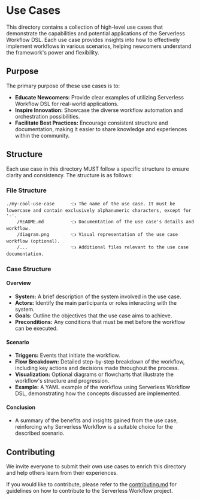 # Use Cases

This directory contains a collection of high-level use cases that demonstrate the capabilities and potential applications of the Serverless Workflow DSL. Each use case provides insights into how to effectively implement workflows in various scenarios, helping newcomers understand the framework's power and flexibility.

## Purpose

The primary purpose of these use cases is to:

- **Educate Newcomers:** Provide clear examples of utilizing Serverless Workflow DSL for real-world applications.
- **Inspire Innovation:** Showcase the diverse workflow automation and orchestration possibilities.
- **Facilitate Best Practices:** Encourage consistent structure and documentation, making it easier to share knowledge and experiences within the community.

## Structure

Each use case in this directory MUST follow a specific structure to ensure clarity and consistency. The structure is as follows:

### File Structure

```
./my-cool-use-case      👈 The name of the use case. It must be lowercase and contain exclusively alphanumeric characters, except for '-'.
    /README.md          👈 Documentation of the use case's details and workflow.
    /diagram.png        👈 Visual representation of the use case workflow (optional).
    /...                👈 Additional files relevant to the use case documentation.
```

### Case Structure

#### Overview

- **System:** A brief description of the system involved in the use case.
- **Actors:** Identify the main participants or roles interacting with the system.
- **Goals:** Outline the objectives that the use case aims to achieve.
- **Preconditions:** Any conditions that must be met before the workflow can be executed.

#### Scenario

- **Triggers:** Events that initiate the workflow.
- **Flow Breakdown:** Detailed step-by-step breakdown of the workflow, including key actions and decisions made throughout the process.
- **Visualization:** Optional diagrams or flowcharts that illustrate the workflow's structure and progression.
- **Example:** A YAML example of the workflow using Serverless Workflow DSL, demonstrating how the concepts discussed are implemented.

#### Conclusion

- A summary of the benefits and insights gained from the use case, reinforcing why Serverless Workflow is a suitable choice for the described scenario.

## Contributing

We invite everyone to submit their own use cases to enrich this directory and help others learn from their experiences. 

If you would like to contribute, please refer to the [contributing.md](./contributing.md) for guidelines on how to contribute to the Serverless Workflow project.
